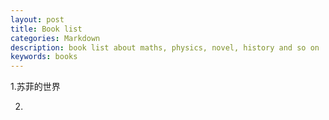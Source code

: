 ```yaml
---
layout: post
title: Book list
categories: Markdown
description: book list about maths, physics, novel, history and so on
keywords: books
---
```


1.苏菲的世界

2.

